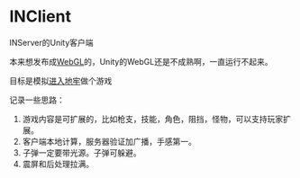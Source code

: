 # INClient
INServer的Unity客户端

本来想发布成[WebGL](https://github.com/iNeverSleeeeep/INClient-WebGL)的，Unity的WebGL还是不成熟啊，一直运行不起来。

目标是模拟[进入地牢]()做个游戏

记录一些思路：
1. 游戏内容是可扩展的，比如枪支，技能，角色，阻挡，怪物，可以支持玩家扩展。
2. 客户端本地计算，服务器验证加广播，手感第一。
3. 子弹一定要带光源。子弹可躲避。
4. 震屏和后处理拉满。
